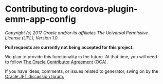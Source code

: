 # Contributing to cordova-plugin-emm-app-config

*Copyright (c) 2017 Oracle and/or its affiliates
The Universal Permissive License (UPL), Version 1.0*

**Pull requests are currently not being accepted for this project.**  

We plan to provide this functionality in the future. At that time, you will need to follow [The Oracle Contributor Agreement](https://www.oracle.com/technetwork/community/oca-486395.html)
(OCA).

If you have ideas, comments, or issues related to generator, swing on by the [Oracle JET discussion forum.](https://community.oracle.com/community/development_tools/oracle-jet)